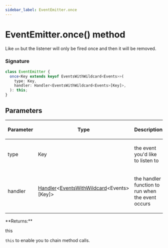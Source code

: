 ```yaml
---
sidebar_label: EventEmitter.once
---
```


# EventEmitter.once() method

Like `on` but the listener will only be fired once and then it will be removed.

### Signature

```typescript
class EventEmitter {
  once<Key extends keyof EventsWithWildcard<Events>>(
    type: Key,
    handler: Handler<EventsWithWildcard<Events>[Key]>,
  ): this;
}
```

## Parameters

<table><thead><tr><th>

Parameter

</th><th>

Type

</th><th>

Description

</th></tr></thead>
<tbody><tr><td>

type

</td><td>

Key

</td><td>

the event you'd like to listen to

</td></tr>
<tr><td>

handler

</td><td>

[Handler](./puppeteer.handler.md)&lt;[EventsWithWildcard](./puppeteer.eventswithwildcard.md)&lt;Events&gt;\[Key\]&gt;

</td><td>

the handler function to run when the event occurs

</td></tr>
</tbody></table>
**Returns:**

this

`this` to enable you to chain method calls.

